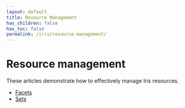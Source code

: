 ```yaml
---
layout: default
title: Resource Management
has_children: false
has_toc: false
permalink: /iris/resource-management/
---
```


# Resource management

These articles demonstrate how to effectively manage Iris resources.

* [Facets](/resource-management/facets/)
* [Sets](/resource-management/sets/)